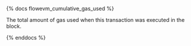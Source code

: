 {% docs flowevm_cumulative_gas_used %}

The total amount of gas used when this transaction was executed in the block. 

{% enddocs %}